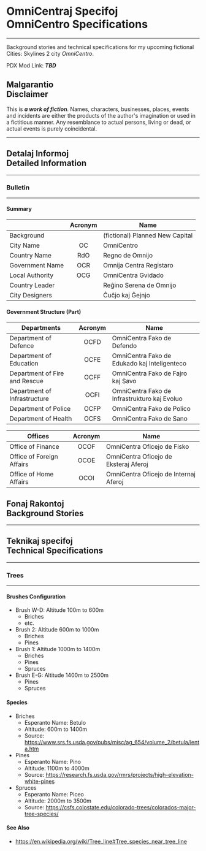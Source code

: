 <!-- -*- coding: utf-8 -*- -->

OmniCentraj Specifoj  
OmniCentro Specifications
===============================================================================

-------------------------------------------------------------------------------

Background stories and technical specifications
for my upcoming fictional Cities: Skylines 2 city *OmniCentro*.

PDX Mod Link: ***TBD***


Malgarantio  
Disclaimer
-------------------------------------------------------------------------------

This is ***a work of fiction***.
Names, characters, businesses, places, events and incidents
are either the products of the author's imagination
or used in a fictitious manner.
Any resemblance to actual persons, living or dead, or actual events
is purely coincidental.

-------------------------------------------------------------------------------










Detalaj Informoj  
Detailed Information
-------------------------------------------------------------------------------

-------------------------------------------------------------------------------



### Bulletin

-------------------------------------------------------------------------------



#### Summary

|                 |  Acronym | Name |
| --------------- | :------: | ---- |
| Background      |      | (fictional) Planned New Capital |
| City Name       | OC   | OmniCentro |
| Country Name    | RdO  | Regno de Omnijo |
| Government Name | OCR  | Omnija Centra Registaro |
| Local Authority | OCG  | OmniCentra    Gvidado   |
| Country Leader  |      | Reĝino Serena de Omnijo |
| City Designers  |      | Ĉuĉjo  kaj  Ĝejnjo |

#### Government Structure (Part)

| Departments                  |  Acronym | Name |
| ---------------------------- | :------: | ---- |
| Department of Defence        | OCFD | OmniCentra Fako de Defendo |
| Department of Education      | OCFE | OmniCentra Fako de Edukado kaj Inteligenteco |
| Department of Fire and Rescue| OCFF | OmniCentra Fako de Fajro kaj Savo |
| Department of Infrastructure | OCFI | OmniCentra Fako de Infrastrukturo kaj Evoluo |
| Department of Police         | OCFP | OmniCentra Fako de Polico |
| Department of Health         | OCFS | OmniCentra Fako de Sano |

| Offices                      |  Acronym | Name |
| ---------------------------- | :------: | ---- |
| Office of Finance            | OCOF | OmniCentra Oficejo de Fisko |
| Office of Foreign Affairs    | OCOE | OmniCentra Oficejo de Eksteraj Aferoj |
| Office of Home    Affairs    | OCOI | OmniCentra Oficejo de Internaj Aferoj |










Fonaj Rakontoj  
Background Stories
-------------------------------------------------------------------------------

-------------------------------------------------------------------------------








Teknikaj specifoj  
Technical Specifications
-------------------------------------------------------------------------------

-------------------------------------------------------------------------------



### Trees

-------------------------------------------------------------------------------


#### Brushes Configuration

- Brush W-D: Altitude  100m to  600m
  - Briches
  - etc.
- Brush   2: Altitude  600m to 1000m
  - Briches
  - Pines
- Brush   1: Altitude 1000m to 1400m
  - Briches
  - Pines
  - Spruces
- Brush E-G: Altitude 1400m to 2500m
  - Pines
  - Spruces


#### Species

- Briches
  - Esperanto Name: Betulo
  - Altitude:  600m to 1400m
  - Source: https://www.srs.fs.usda.gov/pubs/misc/ag_654/volume_2/betula/lenta.htm
- Pines
  - Esperanto Name: Pino
  - Altitude: 1100m to 4000m
  - Source: https://research.fs.usda.gov/rmrs/projects/high-elevation-white-pines
- Spruces
  - Esperanto Name: Piceo
  - Altitude: 2000m to 3500m
  - Source: https://csfs.colostate.edu/colorado-trees/colorados-major-tree-species/


#### See Also

- https://en.wikipedia.org/wiki/Tree_line#Tree_species_near_tree_line
